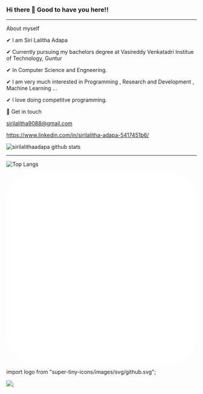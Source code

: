 ###                Hi there 👋 Good to have you here!!
--------------------------------------------------------------------------
 About myself

✔ I am Siri Lalitha Adapa

✔ Currently pursuing my bachelors degree at Vasireddy Venkatadri Institue of Technology, Guntur 

✔ In Computer Science and Engneering.

✔ I am very much interested in  Programming , Research and Development  , Machine Learning ...

✔ I love doing competitve programming. 

💬 Get in touch

sirilalitha9088@gmail.com

https://www.linkedin.com/in/sirilalitha-adapa-5417451b6/




![sirilalithaadapa github stats](https://github-readme-stats.vercel.app/api?username=sirilalithaadapa&show_icons=true&theme=radical)

------------------------------------------------------------------------------------------------------------------------------------------------------------------------------

![Top Langs](https://github-readme-stats.vercel.app/api/top-langs/?username=sirilalithaadapa&layout=compact&show_icons=true&theme=radical)


<svg
   xmlns="http://www.w3.org/2000/svg"
   aria-label="..." role="img"
   viewBox="0 0 512 512">
   <rect
      width="512" height="512"
      rx="15%"
      fill="#fff"/>
   ...
</svg>


import logo from "super-tiny-icons/images/svg/github.svg";

<img src={logo} />;


<!--
**sirilalithaadapa/SiriLalithaAdapa** is a ✨ _special_ ✨ repository because its `README.md` (this file) appears on your GitHub profile.










